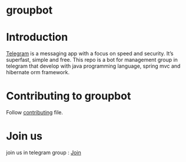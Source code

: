 # groupbot
# Introduction
[Telegram](https://telegram.org) is a messaging app with a focus on speed and security. It’s superfast, simple and free.
This repo is a bot for management group in telegram that develop with java programming language, spring mvc and hibernate orm framework. 
# Contributing to groupbot
Follow [contributing](https://github.com/IranOpenSourceCommunity/groupbot/blob/master/CONTRIBUTING.md) file.
# Join us
join us in telegram group : [Join](https://t.me/joinchat/BWS4nTza4tYt6JcgPO6rCg)
